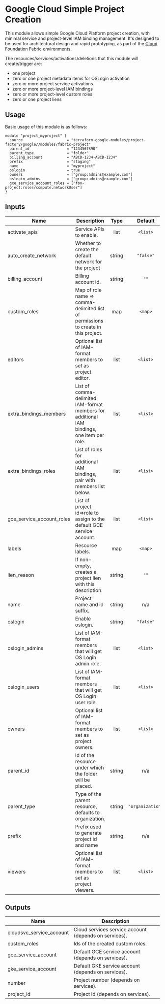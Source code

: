 # Google Cloud Simple Project Creation

This module allows simple Google Cloud Platform project creation, with minimal service and project-level IAM binding management. It's designed to be used for architectural design and rapid prototyping, as part of the [Cloud Foundation Fabric](https://github.com/terraform-google-modules/cloud-foundation-fabric) environments.

The resources/services/activations/deletions that this module will create/trigger are:

- one project
- zero or one project metadata items for OSLogin activation
- zero or more project service activations
- zero or more project-level IAM bindings
- zero or more project-level custom roles
- zero or one project liens

## Usage

Basic usage of this module is as follows:

```hcl
module "project_myproject" {
  source                    = "terraform-google-modules/project-factory/google//modules/fabric-project"
  parent_id                 = "1234567890"
  parent_type               = "folder"
  billing_account           = "ABCD-1234-ABCD-1234"
  prefix                    = "staging"
  name                      = "myproject"
  oslogin                   = true
  owners                    = ["group:admins@example.com"]
  oslogin_admins            = ["group:admins@example.com"]
  gce_service_account_roles = ["foo-project:roles/compute.networkUser"]
}
```

<!-- BEGINNING OF PRE-COMMIT-TERRAFORM DOCS HOOK -->
## Inputs

| Name | Description | Type | Default | Required |
|------|-------------|:----:|:-----:|:-----:|
| activate\_apis | Service APIs to enable. | list | `<list>` | no |
| auto\_create\_network | Whether to create the default network for the project | string | `"false"` | no |
| billing\_account | Billing account id. | string | `""` | no |
| custom\_roles | Map of role name => comma-delimited list of permissions to create in this project. | map | `<map>` | no |
| editors | Optional list of IAM-format members to set as project editor. | list | `<list>` | no |
| extra\_bindings\_members | List of comma-delimited IAM-format members for additional IAM bindings, one item per role. | list | `<list>` | no |
| extra\_bindings\_roles | List of roles for additional IAM bindings, pair with members list below. | list | `<list>` | no |
| gce\_service\_account\_roles | List of project id=>role to assign to the default GCE service account. | list | `<list>` | no |
| labels | Resource labels. | map | `<map>` | no |
| lien\_reason | If non-empty, creates a project lien with this description. | string | `""` | no |
| name | Project name and id suffix. | string | n/a | yes |
| oslogin | Enable oslogin. | string | `"false"` | no |
| oslogin\_admins | List of IAM-format members that will get OS Login admin role. | list | `<list>` | no |
| oslogin\_users | List of IAM-format members that will get OS Login user role. | list | `<list>` | no |
| owners | Optional list of IAM-format members to set as project owners. | list | `<list>` | no |
| parent\_id | Id of the resource under which the folder will be placed. | string | n/a | yes |
| parent\_type | Type of the parent resource, defaults to organization. | string | `"organization"` | no |
| prefix | Prefix used to generate project id and name | string | n/a | yes |
| viewers | Optional list of IAM-format members to set as project viewers. | list | `<list>` | no |

## Outputs

| Name | Description |
|------|-------------|
| cloudsvc\_service\_account | Cloud services service account (depends on services). |
| custom\_roles | Ids of the created custom roles. |
| gce\_service\_account | Default GCE service account (depends on services). |
| gke\_service\_account | Default GKE service account (depends on services). |
| number | Project number (depends on services). |
| project\_id | Project id (depends on services). |

<!-- END OF PRE-COMMIT-TERRAFORM DOCS HOOK -->
